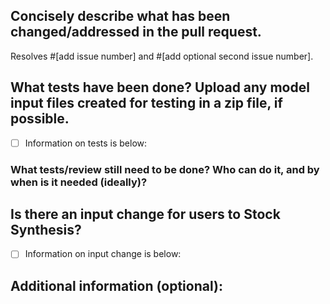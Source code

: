 ## Concisely describe what has been changed/addressed in the pull request.
<!--- In less than 20 words describe this pull request and link related issues.-->
<!--- Please make sure that all comments/discussion in this pull request that are related to an issue are placed in the summary of that issue.-->
<!--- A summary is very important if there is no issue related to the pull request, otherwise most of the summary should be in the issue.-->
Resolves #[add issue number] and #[add optional second issue number].

## What tests have been done? Upload any model input files created for testing in a zip file, if possible.
<!--- If this pull request is related to an issue, please include these test files in the summary of that issue.-->
<!--- Please copy the appropriate response from the list below and paste it under the checkbox.--->
<!--- - These tests files are in the issue.--->
<!--- - There is no issue related to this pull request so the files are attached.--->
<!--- - No test files are required for this issue.--->
 - [ ] Information on tests is below:

### What tests/review still need to be done? Who can do it, and by when is it needed (ideally)?
<!--- Tests/review and associated files go here. If none are needed, please put None.-->

## Is there an input change for users to Stock Synthesis? 
<!--- If this pull request is related to an issue, please include that the input change is in the summary of that issue.-->
<!--- Please copy the appropriate response from the list below and paste it under the checkbox.--->
<!--- - The input change is in the issue summary.--->
<!--- - There is no issue related to this pull request so the input change is below.--->
<!--- - No, there was no input change.--->
 - [ ] Information on input change is below:
 
<!--- ```
If there is no issue related to this pull request, example stock synthesis input goes here. 
Otherwise, delete code chunk.
``` -->

## Additional information (optional):
<!--- Any additional information goes here. -->
